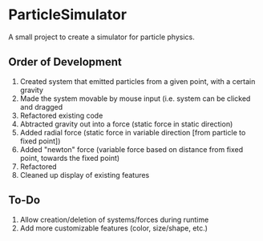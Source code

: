 # ParticleSimulator
A small project to create a simulator for particle physics.

## Order of Development
1. Created system that emitted particles from a given point, with a certain gravity
2. Made the system movable by mouse input (i.e. system can be clicked and dragged
3. Refactored existing code
4. Abtracted gravity out into a force (static force in static direction)
5. Added radial force (static force in variable direction [from particle to fixed point])
6. Added "newton" force (variable force based on distance from fixed point, towards the fixed point)
7. Refactored
8. Cleaned up display of existing features

## To-Do
1. Allow creation/deletion of systems/forces during runtime
2. Add more customizable features (color, size/shape, etc.)
